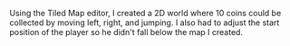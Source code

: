Using the Tiled Map editor, I created a 2D world where 10 coins could be collected by moving left, right, and jumping. I also had to adjust the start position of the player so he didn't fall below the map I created. 
